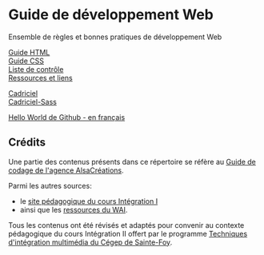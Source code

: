 # Guide de développement Web
Ensemble de règles et bonnes pratiques de développement Web

[Guide HTML](guide-html.md)    
[Guide CSS](guide-css.md)  
[Liste de contrôle](liste-de-controle.md)     
[Ressources et liens](ressources-et-liens.md)
  
[Cadriciel](cadriciel/index.html)  
[Cadriciel-Sass](cadriciel-sass/index.html)

[Hello World de Github - en français](github-hello-world-fr.md)

## Crédits 
Une partie des contenus présents dans ce répertoire se réfère au [Guide de codage de l'agence AlsaCréations](https://github.com/alsacreations/guidelines). 

Parmi les autres sources: 
- le [site pédagogique du cours Intégration I](https://www.hautemontagne.ca/)   
- ainsi que les [ressources du WAI](https://www.w3.org/WAI/tutorials/).   

Tous les contenus ont été révisés et adaptés pour convenir au contexte pédagogique du cours Intégration II offert par le programme [Techniques d'intégration multimédia du Cégep de Sainte-Foy](https://timcsf.cegep-ste-foy.qc.ca/). 
